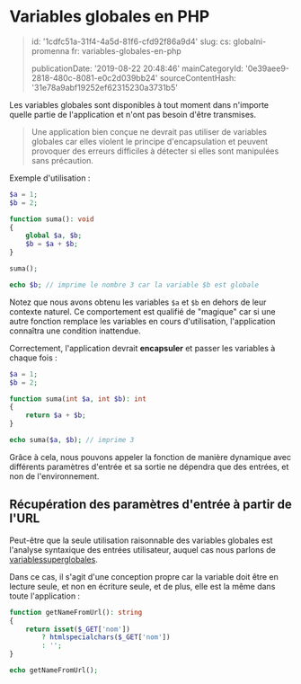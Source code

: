 Variables globales en PHP
=========================

> id: '1cdfc51a-31f4-4a5d-81f6-cfd92f86a9d4'
> slug:
> 	cs: globalni-promenna
> 	fr: variables-globales-en-php
> 
> publicationDate: '2019-08-22 20:48:46'
> mainCategoryId: '0e39aee9-2818-480c-8081-e0c2d039bb24'
> sourceContentHash: '31e78a9abf19252ef62315230a3731b5'

Les variables globales sont disponibles à tout moment dans n'importe quelle partie de l'application et n'ont pas besoin d'être transmises.

> Une application bien conçue ne devrait pas utiliser de variables globales car elles violent le principe d'encapsulation et peuvent provoquer des erreurs difficiles à détecter si elles sont manipulées sans précaution.

Exemple d'utilisation :

```php
$a = 1;
$b = 2;

function suma(): void
{
	global $a, $b;
	$b = $a + $b;
}

suma();

echo $b; // imprime le nombre 3 car la variable $b est globale
```

Notez que nous avons obtenu les variables `$a` et `$b` en dehors de leur contexte naturel. Ce comportement est qualifié de "magique" car si une autre fonction remplace les variables en cours d'utilisation, l'application connaîtra une condition inattendue.

Correctement, l'application devrait **encapsuler** et passer les variables à chaque fois :

```php
$a = 1;
$b = 2;

function suma(int $a, int $b): int
{
	return $a + $b;
}

echo suma($a, $b); // imprime 3
```

Grâce à cela, nous pouvons appeler la fonction de manière dynamique avec différents paramètres d'entrée et sa sortie ne dépendra que des entrées, et non de l'environnement.

Récupération des paramètres d'entrée à partir de l'URL
---------------------------------

Peut-être que la seule utilisation raisonnable des variables globales est l'analyse syntaxique des entrées utilisateur, auquel cas nous parlons de <a href="/superglobal-variable">variablessuperglobales</a>.

Dans ce cas, il s'agit d'une conception propre car la variable doit être en lecture seule, et non en écriture seule, et de plus, elle est la même dans toute l'application :

```php
function getNameFromUrl(): string
{
    return isset($_GET['nom'])
    	? htmlspecialchars($_GET['nom'])
    	: '';
}

echo getNameFromUrl();
```

